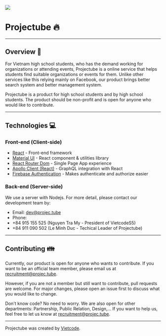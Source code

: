 ![](https://scontent.fhan2-4.fna.fbcdn.net/v/t1.0-9/80134896_1910630365749059_652890305221099520_o.png?_nc_cat=109&_nc_sid=174925&_nc_ohc=7pQzU2Hg-qYAX92R6-B&_nc_ht=scontent.fhan2-4.fna&oh=5bc23cfbac83384c6ab136342eb67f77&oe=5ED7FD16)
# Projectube :fire:
_______
## Overview :book:

For Vietnam high school students, who has the demand working for organizations or attending events, Projectube is a online service that helps students find suitable organizations or events for them. Unlike other services like this relying mainly on Facebook, our product brings better search system and better management system.

Projectube is a product for high school students and by high school students. The product should be non-profit and is open for anyone who would like to contribute.

________
## Technologies :computer:

### Front-end (Client-side)

- [React](https://reactjs.org/) - Front-end framework
- [Material UI](https://material-ui.com/) - React component & utilities library
- [React Router Dom](https://reacttraining.com/react-router/web/guides/quick-start) - Single Page App experience
- [Apollo Client (React)](https://www.apollographql.com/docs/react/) - GraphQL integration with React
- [Firebase Authentication](https://firebase.google.com/docs/auth/web/start) - Makes authenticate and authorize easier

### Back-end (Server-side)

We use a server with Nodejs. For more detail, please contact our development team by:

- Email: dev@projec.tube
- Phone: 
 - +84 915 155 525 (Nguyen Tra My - President of VietcodeS5)
 - +84 911 090 502 (Le Minh Duc - Techical Leader of Projectube)

____________
## Contributing :family:
Currently, our product is open for anyone who wants to contribute. If you want to be an official team member, please email us at recruitment@projec.tube.

However, if you are not a member but still want to contribute, pull requests are welcome. For major changes, please open an issue first to discuss what you would like to change.

Don't know code? No need to worry. We are also open for other departments: Partnership, Public Relation, Design,... If you want to help us, feel free to let us know at recruitment@projec.tube. 

____________________
Projectube was created by [Vietcode](http://vietco.de).
